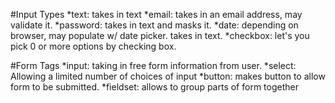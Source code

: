 #Input Types
*text: takes in text
*email: takes in an email address, may validate it. 
*password: takes in text and masks it. 
*date: depending on browser, may populate w/ date picker. takes in text. 
*checkbox: let's you pick 0 or more options by checking box.


#Form Tags
*input: taking in free form information from user. 
*select: Allowing a limited number of choices of input
*button: makes button to allow form to be submitted. 
*fieldset: allows to group parts of form together